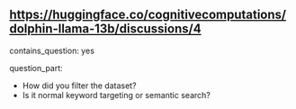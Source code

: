 ## https://huggingface.co/cognitivecomputations/dolphin-llama-13b/discussions/4

contains_question: yes

question_part: 
- How did you filter the dataset?
- Is it normal keyword targeting or semantic search?